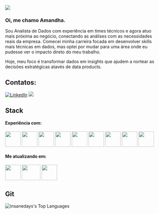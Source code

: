 <img src="https://cdn-ikplgjj.nitrocdn.com/UybapakaRoJtWweIYTWThuckoZDJqqFc/assets/images/optimized/rev-9ad2753/device-insight.com/wp-content/uploads/2023/12/Datenstrategie.jpg" >


### Oi, me chamo Amandha. 
Sou Analista de Dados com experiência em times técnicos e agora atuo mais próxima ao negócio, conectando as análises com as necessidades reais da empresa. Comecei minha carreira focada em desenvolver skills mais técnicas em dados, mas optei por mudar para uma área onde eu pudesse ver o impacto direto do meu trabalho.

Hoje, meu foco é transformar dados em insights que ajudem a nortear as decisões estratégicas atavés de data products. 

## Contatos:
[![LinkedIn](https://img.shields.io/badge/LinkedIn-0077B5?style=for-the-badge&logo=linkedin&logoColor=white)](https://www.linkedin.com/in/amandhanery/)
<a href="mailto:neryamandha@gmail.com"><img loading="lazy" src="https://img.shields.io/badge/Gmail-D14836?style=for-the-badge&logo=gmail&logoColor=white" target="_blank"></a>

## Stack

#### Experiência com:
<div style="display: inline-block;">
    <img src="https://www.svgrepo.com/show/331760/sql-database-generic.svg" width="50" height="50">
    <img src="https://img.icons8.com/color/200/amazon-web-services.png" width="50" height="50">
    <img src="https://upload.wikimedia.org/wikipedia/commons/thumb/2/29/Postgresql_elephant.svg/800px-Postgresql_elephant.svg.png" width="50" height="50">
    <img src="https://cdn.worldvectorlogo.com/logos/google-bigquery-logo-1.svg" width="50" height="50">
    <img src="https://static-00.iconduck.com/assets.00/airflow-icon-256x256-la90eetn.png" width="50" height="50">
    <img src="https://cdn.iconscout.com/icon/free/png-256/free-python-logo-icon-download-in-svg-png-gif-file-formats--programming-language-logos-icons-1720083.png?f=webp" width="50" height="50">
    <img src="https://cdn.worldvectorlogo.com/logos/tableau-software.svg" width="50" height="50">
    <img src="https://cdn.worldvectorlogo.com/logos/power-bi.svg" width="50" height="50">
    <img src="https://cdn.worldvectorlogo.com/logos/google-data-studio.svg" width="50" height="50">
</div>

#### Me atualizando em:
<div style="display: inline-block;">
    <img src="https://cdn-icons-png.flaticon.com/512/6432/6432461.png" width="50" height="50">
    <img src="https://upload.wikimedia.org/wikipedia/commons/thumb/1/1b/R_logo.svg/1200px-R_logo.svg.png" width="60" height="50">
    <img src="https://cdn-icons-png.flaticon.com/512/8618/8618881.png" width="50" height="50">
</div>

## Git

![insanedays's Top Languages](https://github-readme-stats.vercel.app/api/top-langs/?username=insanedays&theme=tokyonight&show_icons=true&hide_border=true&layout=compact)

